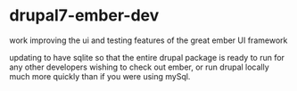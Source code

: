 # drupal7-ember-dev
work improving the ui and testing features of the great ember UI framework 


updating to have sqlite so that the entire drupal package is ready to run for
any other developers wishing to check out ember, or run drupal locally much more
quickly than if you were using mySql.    
